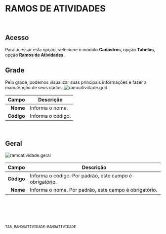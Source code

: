 # RAMOS DE ATIVIDADES
<br>

## Acesso
Para acessar esta opção, selecione o módulo **Cadastros**, opção **Tabelas**, opção **Ramos de Atividades**.
<br>

## Grade
Pela grade, podemos visualizar suas principais informações e fazer a manutenção de seus dados.
![ramoatividade.grid](https://raw.githubusercontent.com/netforcews/docs-siscom/master/cadastros/imagens/ramoatividade.grid.png)

Campo | Descrição
--:|---
**Nome** | Informa o nome.
**Código** | Informa o código.
<br>

## Geral
![ramoatividade.geral](https://raw.githubusercontent.com/netforcews/docs-siscom/master/cadastros/imagens/ramoatividade.geral.png)

Campo | Descrição
--:|---
**Código** | Informa o código. Por padrão, este campo é obrigatório.
**Nome** | Informa o nome. Por padrão, este campo é obrigatório.
<br>
<br>
<br>
<br>

```TAB_RAMOSATIVIDADE:RAMOATIVIDADE```
